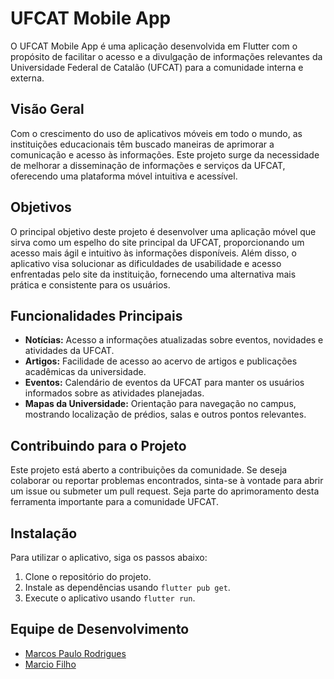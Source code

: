 # UFCAT Mobile App

O UFCAT Mobile App é uma aplicação desenvolvida em Flutter com o propósito de facilitar o acesso e a divulgação de informações relevantes da Universidade Federal de Catalão (UFCAT) para a comunidade interna e externa.

## Visão Geral

Com o crescimento do uso de aplicativos móveis em todo o mundo, as instituições educacionais têm buscado maneiras de aprimorar a comunicação e acesso às informações. Este projeto surge da necessidade de melhorar a disseminação de informações e serviços da UFCAT, oferecendo uma plataforma móvel intuitiva e acessível.

## Objetivos

O principal objetivo deste projeto é desenvolver uma aplicação móvel que sirva como um espelho do site principal da UFCAT, proporcionando um acesso mais ágil e intuitivo às informações disponíveis. Além disso, o aplicativo visa solucionar as dificuldades de usabilidade e acesso enfrentadas pelo site da instituição, fornecendo uma alternativa mais prática e consistente para os usuários.

## Funcionalidades Principais

- **Notícias:** Acesso a informações atualizadas sobre eventos, novidades e atividades da UFCAT.
- **Artigos:** Facilidade de acesso ao acervo de artigos e publicações acadêmicas da universidade.
- **Eventos:** Calendário de eventos da UFCAT para manter os usuários informados sobre as atividades planejadas.
- **Mapas da Universidade:** Orientação para navegação no campus, mostrando localização de prédios, salas e outros pontos relevantes.

## Contribuindo para o Projeto

Este projeto está aberto a contribuições da comunidade. Se deseja colaborar ou reportar problemas encontrados, sinta-se à vontade para abrir um issue ou submeter um pull request. Seja parte do aprimoramento desta ferramenta importante para a comunidade UFCAT.

## Instalação

Para utilizar o aplicativo, siga os passos abaixo:

1. Clone o repositório do projeto.
2. Instale as dependências usando `flutter pub get`.
3. Execute o aplicativo usando `flutter run`.

## Equipe de Desenvolvimento

- [Marcos Paulo Rodrigues](https://github.com/marcospaulor)
- [Marcio Filho](https://github.com/Marcio-F)
